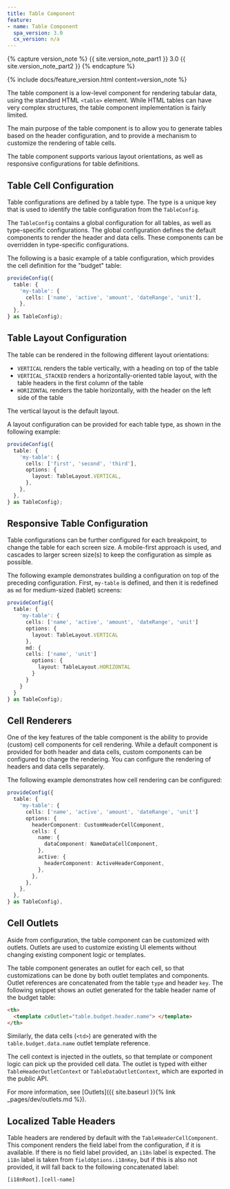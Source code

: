 ```yaml
---
title: Table Component
feature:
- name: Table Component
  spa_version: 3.0
  cx_version: n/a
---
```


{% capture version_note %}
{{ site.version_note_part1 }} 3.0 {{ site.version_note_part2 }}
{% endcapture %}

{% include docs/feature_version.html content=version_note %}

The table component is a low-level component for rendering tabular data, using the standard HTML `<table>` element. While HTML tables can have very complex structures, the table component implementation is fairly limited.

The main purpose of the table component is to allow you to generate tables based on the header configuration, and to provide a mechanism to customize the rendering of table cells.

The table component supports various layout orientations, as well as responsive configurations for table definitions.

## Table Cell Configuration

Table configurations are defined by a table type. The type is a unique key that is used to identify the table configuration from the `TableConfig`.

The `TableConfig` contains a global configuration for all tables, as well as type-specific configurations. The global configuration defines the default components to render the header and data cells. These components can be overridden in type-specific configurations.

The following is a basic example of a table configuration, which provides the cell definition for the "budget" table:

```ts
provideConfig({
  table: {
    'my-table': {
      cells: ['name', 'active', 'amount', 'dateRange', 'unit'],
    },
  },
} as TableConfig);
```

## Table Layout Configuration

The table can be rendered in the following different layout orientations:

- `VERTICAL` renders the table vertically, with a heading on top of the table
- `VERTICAL_STACKED` renders a horizontally-oriented table layout, with the table headers in the first column of the table
- `HORIZONTAL` renders the table horizontally, with the header on the left side of the table

The vertical layout is the default layout.

A layout configuration can be provided for each table type, as shown in the following example:

```ts
provideConfig({
  table: {
    'my-table': {
      cells: ['first', 'second', 'third'],
      options: {
        layout: TableLayout.VERTICAL,
      },
    },
  },
} as TableConfig);
```

## Responsive Table Configuration

Table configurations can be further configured for each breakpoint, to change the table for each screen size. A mobile-first approach is used, and cascades to larger screen size(s) to keep the configuration as simple as possible.

The following example demonstrates building a configuration on top of the preceding configuration. First, `my-table` is defined, and then it is redefined as `md` for medium-sized (tablet) screens:

```ts
provideConfig({
  table: {
    'my-table': {
      cells: ['name', 'active', 'amount', 'dateRange', 'unit']
      options: {
        layout: TableLayout.VERTICAL
      },
      md: {
      cells: ['name', 'unit']
        options: {
          layout: TableLayout.HORIZONTAL
        }
      }
    }
  }
} as TableConfig);
```

## Cell Renderers

One of the key features of the table component is the ability to provide (custom) cell components for cell rendering. While a default component is provided for both header and data cells, custom components can be configured to change the rendering. You can configure the rendering of headers and data cells separately.

The following example demonstrates how cell rendering can be configured:

```ts
provideConfig({
  table: {
    'my-table': {
      cells: ['name', 'active', 'amount', 'dateRange', 'unit']
      options: {
        headerComponent: CustomHeaderCellComponent,
        cells: {
          name: {
            dataComponent: NameDataCellComponent,
          },
          active: {
            headerComponent: ActiveHeaderComponent,
          },
        },
      },
    },
  },
} as TableConfig),
```

## Cell Outlets

Aside from configuration, the table component can be customized with outlets. Outlets are used to customize existing UI elements without changing existing component logic or templates.

The table component generates an outlet for each cell, so that customizations can be done by both outlet templates and components. Outlet references are concatenated from the table `type` and header `key`. The following snippet shows an outlet generated for the table header name of the budget table:

```html
<th>
  <template cxOutlet="table.budget.header.name"> </template>
</th>
```

Similarly, the data cells (`<td>`) are generated with the `table.budget.data.name` outlet template reference.

The cell context is injected in the outlets, so that template or component logic can pick up the provided cell data. The outlet is typed with either `TableHeaderOutletContext` or `TableDataOutletContext`, which are exported in the public API.

For more information, see [Outlets]({{ site.baseurl }}{% link _pages/dev/outlets.md %}).

## Localized Table Headers

Table headers are rendered by default with the `TableHeaderCellComponent`. This component renders the field label from the configuration, if it is available. If there is no field label provided, an `i18n` label is expected. The `i18n` label is taken from `fieldOptions.i18nKey`, but if this is also not provided, it will fall back to the following concatenated label:

```text
[i18nRoot].[cell-name]
```
